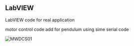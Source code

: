 ## LabVIEW
LabVIEW code for real application

motor control code add for pendulum using sime serial code

![MWDCS01](./images/MWDCS01.jpg)
